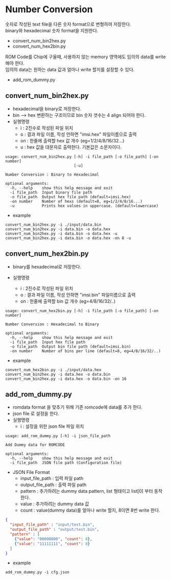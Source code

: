 # Number Conversion
숫자로 작성된 text file을 다른 숫자 format으로 변형하여 저장한다.  
binary와 hexadecimal 숫자 format을 지원한다.
- convert_num_bin2hex.py 
- convert_num_hex2bin.py

ROM Code를 Chip에 구울때, 사용하지 않는 memory 영역에도 임의의 data를 write 해야 한다.  
임의의 data는 원하는 data 값과 얼마나 write 할지를 설정할 수 있다.
- add_rom_dummy.py

## convert_num_bin2hex.py 
- hexadecimal을 binary로 저장한다.
- bin --> hex 변환하는 구조이므로 bin 숫자 갯수는 4 align 되어야 한다.
- 실행명령
  - i : 2진수로 작성된 파일 위치
  - o : 결과 파일 이름, 작성 안하면 "imsi.hex" 파일이름으로 출력
  - on : 한줄에 출력할 hex 값 개수 (eg=1/2/4/8/16/32...)
  - u : hex 값을 대문자로 출력한다. 기본값은 소문자이다.
```
usage: convert_num_bin2hex.py [-h] -i file_path [-o file_path] [-on number]
                              [-u]

Number Conversion : Binary to Hexadecimal

optional arguments:
  -h, --help    show this help message and exit
  -i file_path  Input binary file path
  -o file_path  Output hex file path (default=imsi.hex)
  -on number    Number of hexs (default=8, eg=1/2/4/8/16...)
  -u            Prints hex values in uppercase. (default=lowercase)
```

- example
```
convert_num_bin2hex.py -i ./input/data.bin
convert_num_bin2hex.py -i data.bin -o data.hex
convert_num_bin2hex.py -i data.bin -o data.hex -u
convert_num_bin2hex.py -i data.bin -o data.hex -on 8 -u
```

## convert_num_hex2bin.py 
- binary를 hexadecimal로 저장한다.

- 실행명령
  - i : 2진수로 작성된 파일 위치
  - o : 결과 파일 이름, 작성 안하면 "imsi.bin" 파일이름으로 출력
  - on : 한줄에 출력할 bin 값 개수 (eg=4/8/16/32/..)
```
usage: convert_num_hex2bin.py [-h] -i file_path [-o file_path] [-on number]

Number Conversion : Hexadecimal to Binary

optional arguments:
  -h, --help    show this help message and exit
  -i file_path  Input hex file path
  -o file_path  Output bin file path (default=imsi.bin)
  -on number    Number of bins per line (default=8, eg=4/8/16/32/..)
```

- example
```
convert_num_hex2bin.py -i ./input/data.hex
convert_num_bin2hex.py -i data.hex -o data.bin
convert_num_bin2hex.py -i data.hex -o data.bin -on 16
```

## add_rom_dummy.py
- romdata format 을 맞추기 위해 기존 romcode에 data를 추가 한다.
- json file 로 설정을 한다.
- 실행명령
  - i : 설정을 위한 json file 파일 위치
```
usage: add_rom_dummy.py [-h] -i json_file_path

Add Dummy data for ROMCODE

optional arguments:
  -h, --help    show this help message and exit
  -i file_path  JSON file path (Configuration file)
```
- JSON File Format
  - input_file_path : 입력 파일 path
  - output_file_path : 출력 파일 path
  - pattern : 추가하려는 dummy data pattern, list 형태이고 list[0] 부터 동작한다.
  - value : 추가하려는 dummy data 값
  - count : value(dummy data)를 얼마나 write 할지, 8이면 8번 write 한다.
```json
{
  "input_file_path" : "input/test.bin",
  "output_file_path" : "output/test.bin",
  "pattern" : [
    {"value": "00000000", "count": 8},
    {"value": "11111111", "count": 8}
  ]
}
```

- example
```
add_rom_dummy.py -i cfg.json
```

